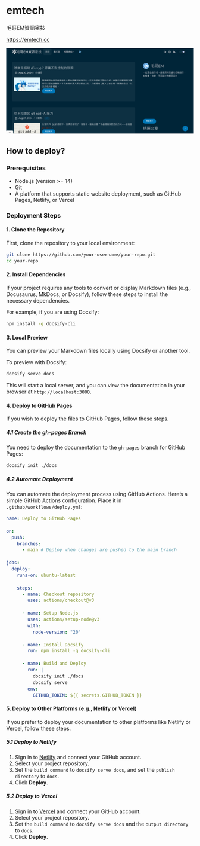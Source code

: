 # emtech

毛哥EM資訊密技

<https://emtech.cc>

![](demo.png)

## How to deploy?

### Prerequisites

- Node.js (version >= 14)
- Git
- A platform that supports static website deployment, such as GitHub Pages, Netlify, or Vercel

### Deployment Steps

#### 1. Clone the Repository

First, clone the repository to your local environment:

```bash
git clone https://github.com/your-username/your-repo.git
cd your-repo
```

#### 2. Install Dependencies

If your project requires any tools to convert or display Markdown files (e.g., Docusaurus, MkDocs, or Docsify), follow these steps to install the necessary dependencies.

For example, if you are using Docsify:

```bash
npm install -g docsify-cli
```

#### 3. Local Preview

You can preview your Markdown files locally using Docsify or another tool.

To preview with Docsify:

```bash
docsify serve docs
```

This will start a local server, and you can view the documentation in your browser at `http://localhost:3000`.

#### 4. Deploy to GitHub Pages

If you wish to deploy the files to GitHub Pages, follow these steps.

##### 4.1 Create the gh-pages Branch

You need to deploy the documentation to the `gh-pages` branch for GitHub Pages:

```bash
docsify init ./docs
```

##### 4.2 Automate Deployment

You can automate the deployment process using GitHub Actions. Here’s a simple GitHub Actions configuration. Place it in `.github/workflows/deploy.yml`:

```yaml
name: Deploy to GitHub Pages

on:
  push:
    branches:
      - main # Deploy when changes are pushed to the main branch

jobs:
  deploy:
    runs-on: ubuntu-latest

    steps:
      - name: Checkout repository
        uses: actions/checkout@v3

      - name: Setup Node.js
        uses: actions/setup-node@v3
        with:
          node-version: "20"

      - name: Install Docsify
        run: npm install -g docsify-cli

      - name: Build and Deploy
        run: |
          docsify init ./docs
          docsify serve
        env:
          GITHUB_TOKEN: ${{ secrets.GITHUB_TOKEN }}
```

#### 5. Deploy to Other Platforms (e.g., Netlify or Vercel)

If you prefer to deploy your documentation to other platforms like Netlify or Vercel, follow these steps.

##### 5.1 Deploy to Netlify

1. Sign in to [Netlify](https://www.netlify.com/) and connect your GitHub account.
2. Select your project repository.
3. Set the `build command` to `docsify serve docs`, and set the `publish directory` to `docs`.
4. Click **Deploy**.

##### 5.2 Deploy to Vercel

1. Sign in to [Vercel](https://vercel.com/) and connect your GitHub account.
2. Select your project repository.
3. Set the `build command` to `docsify serve docs` and the `output directory` to `docs`.
4. Click **Deploy**.
